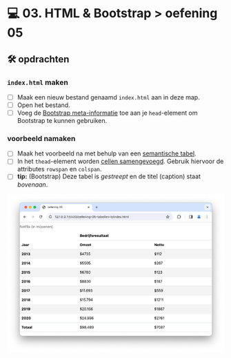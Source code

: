 # 💻 03. HTML & Bootstrap > oefening 05

## 🛠️ opdrachten

### `index.html` maken

- [ ] Maak een nieuw bestand genaamd `index.html` aan in deze map.
- [ ] Open het bestand.
- [ ] Voeg de [Bootstrap meta-informatie](/README.md) toe aan je `head`-element om Bootstrap te kunnen gebruiken.

### voorbeeld namaken

- [ ] Maak het voorbeeld na met behulp van een [semantische tabel](https://apwt.gitbook.io/g_webtechnologie/html/html-tabellen).
- [ ] In het `thead`-element worden [cellen samengevoegd](https://apwt.gitbook.io/g_webtechnologie/html/html-tabellen). Gebruik hiervoor de attributes `rowspan` en `colspan`.
- [ ] **tip:** (Bootstrap) Deze tabel is _gestreept_ en de titel (caption) staat _bovenaan_.

![Alt text](image.png)
